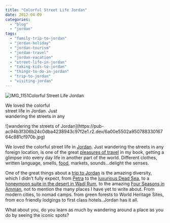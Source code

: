```yaml
---
title: "Colorful Street Life Jordan"
date: 2012-04-09
categories: 
  - "blog"
  - "jordan"
tags: 
  - "family-trip-to-jordan"
  - "jordan-holiday"
  - "jordan-tourism"
  - "jordan-travel"
  - "jordan-vacation"
  - "street-life-in-jordan"
  - "taking-kids-to-jordan"
  - "things-to-do-in-jordan"
  - "trip-to-jordan"
  - "visiting-jordan"
---
```


![IMG_1151](https://pub-ac94b3f306b24c0dba4238943c97f2e1.r2.dev/6a00e5502a95078833016764c88100970b.jpg)Colorful Street Life Jordan

We loved the colorful  
street life in Jordan. Just  
wandering the streets in any

<!--more--> ![wandering the streets of Jordan](https://pub-ac94b3f306b24c0dba4238943c97f2e1.r2.dev/6a00e5502a95078833016764c881cf970b.jpg)  
  
  
We loved the colorful street life in [Jordan](https://pub-ac94b3f306b24c0dba4238943c97f2e1.r2.dev/2011/05/jordan-tourismsmartest-.html "Jordan travel"). Just wandering the streets in any foreign location, is one of the great [pleasures of travel](https://pub-ac94b3f306b24c0dba4238943c97f2e1.r2.dev/2010/09/8-reasons-for-a-family-world-trip-international-vacations-holidays-abroad-longterm-travel-rtw.html "Pleasures of travel") in my book, getting a glimpse into every day life in another part of the world. Different clothes, written language, smells, [food](https://pub-ac94b3f306b24c0dba4238943c97f2e1.r2.dev/2012/03/jordan-means-delicious-food.html "Jordan food"), markets, sounds...delight the senses.  
  
One of the great things about a [trip to Jordan](https://pub-ac94b3f306b24c0dba4238943c97f2e1.r2.dev/2011/05/jordan-family-travel-is-it-safe.html "trip to Jordan") is the amazing diversity, which I didn't fully expect, from [Petra](https://pub-ac94b3f306b24c0dba4238943c97f2e1.r2.dev/2011/06/family-vacation-petra-wow-.html "trip to petra, jordan") to the [luxurious Dead Sea](https://pub-ac94b3f306b24c0dba4238943c97f2e1.r2.dev/2011/11/dead-sea-delights-for-families.html "visiting dead sea"), to a [honeymoon suite in the desert in Wadi Rum](https://pub-ac94b3f306b24c0dba4238943c97f2e1.r2.dev/2011/07/wadi-rum-bedouin-honeymoon-suite-.html "wadi rum"), to the amazing [Four Seasons in Amman](https://pub-ac94b3f306b24c0dba4238943c97f2e1.r2.dev/2011/07/amazing-family-fun-at-four-seasons-amman.html "four seasons hotel amman, jordan"), not to mention the many places I have yet to write about. From modern cities, to nomad camps. from green forests to World Heritage Sites, from eco friendly lodgings to first class hotels..Jordan has it all.  
  
What about you, do you learn as much by wandering around a place as you do by seeing the iconic spots?
